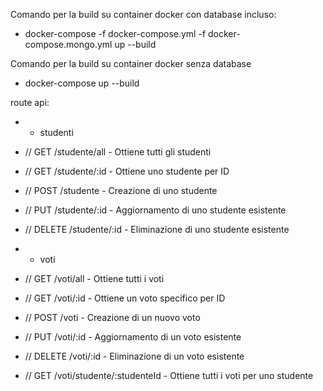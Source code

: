 Comando per la build su container docker con database incluso:
- docker-compose -f docker-compose.yml -f docker-compose.mongo.yml up --build

Comando per la build su container docker senza database
- docker-compose up --build


route api:
- - studenti
- // GET /studente/all - Ottiene tutti gli studenti
- // GET /studente/:id - Ottiene uno studente per ID
- // POST /studente - Creazione di uno studente
- // PUT /studente/:id - Aggiornamento di uno studente esistente
- // DELETE /studente/:id - Eliminazione di uno studente esistente

- - voti
- // GET /voti/all - Ottiene tutti i voti
- // GET /voti/:id - Ottiene un voto specifico per ID
- // POST /voti - Creazione di un nuovo voto
- // PUT /voti/:id - Aggiornamento di un voto esistente
- // DELETE /voti/:id - Eliminazione di un voto esistente
- // GET /voti/studente/:studenteId - Ottiene tutti i voti per uno studente

